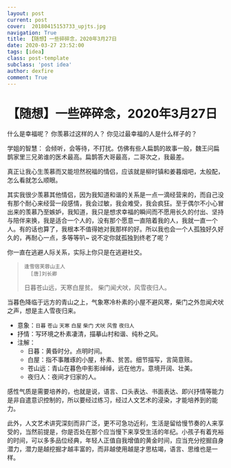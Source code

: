 ```yaml
---
layout: post
current: post
cover:  20180415153733_upjts.jpg
navigation: True
title: 【随想】一些碎碎念，2020年3月27日
date: 2020-03-27 23:52:00
tags: [idea]
class: post-template
subclass: 'post idea'
author: dexfire
comment: True
---
```


# 【随想】一些碎碎念，2020年3月27日

什么是幸福呢？
你羡慕过这样的人？
你见过最幸福的人是什么样子的？

学姐的智慧：
会倾听，会等待，不打扰。仿佛有些人扁鹊的故事一般，魏王问扁鹊家里三兄弟谁的医术最高。扁鹊答大哥最高，二哥次之，我最差。

真正让我心生羡慕而又能坦然祝福的情侣，应该就是柳时镇和姜暮烟吧，太般配，怎么看就怎么顺眼。

其实我很少羡慕其他情侣，因为我知道和谐的关系是一点一滴经营来的，而自己没有那个耐心来经营一段感情，我会过敏，我会难受，我会疯狂。至于偶尔不小心冒出来的羡慕乃至嫉妒，我知道，我只是想求幸福的瞬间而不愿用长久的付出、坚持与陪伴来换，我是适合一个人的，没有那个愿意一直陪着我的人，我就一直一个人。有的话也算了，我根本不值得她对我那样的好。所以我也会一个人孤独好久好久的，再耐心一点，多等等叭~ 说不定你就孤独到终老了呢？

你一直在逃避人际关系，实际上你只是在逃避社交。


>     逢雪宿芙蓉山主人
>       [唐]刘长卿
> 日暮苍山远，天寒白屋贫。
> 柴门闻犬吠，风雪夜归人。

当暮色降临于远方的青山之上，气象寒冷朴素的小屋不避风寒，柴门之外忽闻犬吠之声，想是主人雪夜归来。

- 意象：`日暮` `苍山` `天寒` `白屋` `柴门` `犬吠` `风雪` `夜归人`  
- 抒情：写环境之朴素凄清，描摹山村和谐、纯朴之风。
- 注解：
  - 日暮：黄昏时分。点明时间。
  - 白屋：指不事雕琢的小屋，朴素、贫苦。细节描写，言简意赅。
  - 苍山远：青山在暮色中影影绰绰，远在他方。意境开阔、壮美。
  - 夜归人：夜间才归家的人。

感性气质是需要培养的，也就是说，语言、口头表达、书面表达、即兴抒情等能力是非自遣意识控制的，所以要经过练习，经过人文艺术的浸染，才能培养到的能力。

此外，人文艺术讲究深刻而非广泛，更不可急功近利，生活是留给慢节奏的人来享受的，当然前提是，你是否处在那个应当慢下来享受生活的年纪。小孩子有着充裕的时间，可以多多品位经典，年轻人正值自我增值的黄金时间，应当充分挖掘自身潜力，潜力是越挖掘才越丰富的，而非越使用越是才思枯竭，语言、思维也是一样。
